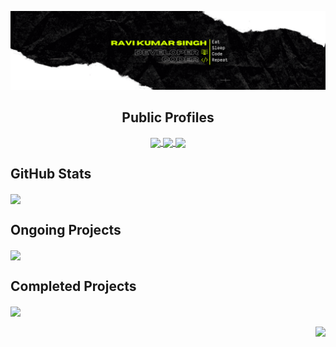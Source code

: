 <!-- ### Hi there 👋
 -->
<!--
**PsionicGeek/PsionicGeek** is a ✨ _special_ ✨ repository because its `README.md` (this file) appears on your GitHub profile.

Here are some ideas to get you started:

- 🔭 I’m currently working on ...
- 🌱 I’m currently learning ...
- 👯 I’m looking to collaborate on ...
- 🤔 I’m looking for help with ...
- 💬 Ask me about ...
- 📫 How to reach me: ...
- 😄 Pronouns: ...
- ⚡ Fun fact: ...
-->
[![PsionicGeek's GitHub Banner](./assets/GitHubHeader.png)](https://github.com/PsionicGeek)

<h2 align="center">Public Profiles</h2>

<p align="center" >
  <div align= "center">
    <a href="https://twitter.com/ravi_22092">
    <img align="center" src="https://img.shields.io/badge/Twitter-Profile-informational?style=flat&logo=twitter&logoColor=white&color=1CA2F1)" />
    </a>
     <a href="https://www.linkedin.com/in/ravi-kumar-singh-9aa08314b">
    <img align="center" src="https://img.shields.io/badge/LinkedIn-Profile-informational?style=flat&logo=linkedin&logoColor=white&color=0D76A8)" />	
       </a>
        <a href="mailto:rrkumar22092@gmail.com">
    <img align="center" src="https://img.shields.io/badge/Mail-Profile-green?tyle=flat&logo=gmail&logoColor=white&color=0D76A8)" />
          </a>
  </div>
</p>

<h2 align="left">GitHub Stats</h2>
<p align="left">
 <div align= "left">
 <img  align="center"src="https://github-readme-stats.vercel.app/api?username=PsionicGeek&show_icons=true&theme=dark&count_private=true" />
  
   </div>
</p>
 <div align="left">
    <h2 align="left">Ongoing Projects</h2>
  <a href="https://github.com/PsionicGeek/GFGSeriesMAANG">
    <img align="center" src="https://github-readme-stats.vercel.app/api/pin/?username=PsionicGeek&repo=GFGSeriesMAANG&layout=compact&theme=dark" />
  </a>
 </div>

<div >
	  <h2 align="left">Completed Projects</h2>
<p align="left">
  <a href="https://github.com/PsionicGeek/JoinUs">
    <img align="center" src="https://github-readme-stats.vercel.app/api/pin/?username=PsionicGeek&repo=JoinUs&layout=compact&theme=dark" />	
  </a>
	</p>
<p align="right">
  <a href="https://github.com/PsionicGeek/TempRecor">
    <img align="center" src="https://github-readme-stats.vercel.app/api/pin/?username=PsionicGeek&repo=TempRecor&layout=compact&theme=dark" />
  </a>
	</p>
</div>



